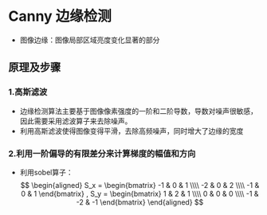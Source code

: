 # Canny 边缘检测
- 图像边缘：图像局部区域亮度变化显著的部分
## 原理及步骤
### 1.高斯滤波
- 边缘检测算法主要基于图像像素强度的一阶和二阶导数，导数对噪声很敏感，因此需要采用滤波算子来去除噪声。
- 利用高斯滤波使得图像变得平滑，去除高频噪声，同时增大了边缘的宽度
### 2.利用一阶偏导的有限差分来计算梯度的幅值和方向
- 利用sobel算子：
$$ 
\begin{aligned}
S_x =
\begin{bmatrix}
   -1 & 0 & 1 \\\\
   -2 & 0 & 2 \\\\
   -1 & 0 & 1
\end{bmatrix} ,
S_y = 
\begin{bmatrix}
   1 & 2 & 1 \\\\
   0 & 0 & 0 \\\\
   -1 & -2 & -1
 \end{bmatrix}
\end{aligned}
$$
